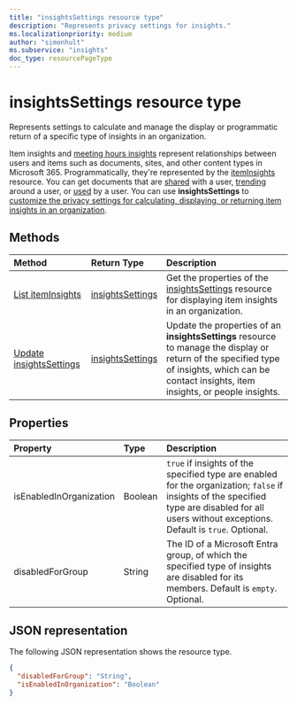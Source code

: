 ```yaml
---
title: "insightsSettings resource type"
description: "Represents privacy settings for insights."
ms.localizationpriority: medium
author: "simonhult"
ms.subservice: "insights"
doc_type: resourcePageType
---
```


# insightsSettings resource type

Represents settings to calculate and manage the display or programmatic return of a specific type of insights in an organization.

Item insights and [meeting hours insights](https://support.microsoft.com/office/suggested-meeting-hours-0613d113-d7c1-4faa-bb11-c8ba30a78ef1) represent relationships between users and items such as documents, sites, and other content types in Microsoft 365. Programmatically, they're represented by the [itemInsights](iteminsights.md) resource. You can get documents that are [shared](../api/insights-list-shared.md) with a user, [trending](../api/insights-list-trending.md) around a user, or [used](../api/insights-list-used.md) by a user. You can use **insightsSettings** to [customize the privacy settings for calculating, displaying, or returning item insights in an organization](/graph/insights-customize-item-insights-privacy).

## Methods

| Method       | Return Type | Description |
|:-------------|:------------|:------------|
| [List itemInsights](../api/peopleadminsettings-list-iteminsights.md) | [insightsSettings](insightssettings.md) | Get the properties of the [insightsSettings](insightssettings.md) resource for displaying item insights in an organization. |
| [Update insightsSettings](../api/insightssettings-update.md) | [insightsSettings](insightssettings.md) | Update the properties of an **insightsSettings** resource to manage the display or return of the specified type of insights, which can be contact insights, item insights, or people insights. |


## Properties

| Property   | Type|Description|
|:---------------|:--------|:----------|
|isEnabledInOrganization|Boolean| `true` if insights of the specified type are enabled for the organization; `false` if insights of the specified type are disabled for all users without exceptions. Default is `true`. Optional.|
|disabledForGroup|String| The ID of a Microsoft Entra group, of which the specified type of insights are disabled for its members. Default is `empty`. Optional.|

## JSON representation

The following JSON representation shows the resource type.

<!-- {
  "blockType": "resource",
  "optionalProperties": [],
  "@odata.type": "microsoft.graph.insightsSettings"
}-->

```json
{
  "disabledForGroup": "String",
  "isEnabledInOrganization": "Boolean"
}
```
